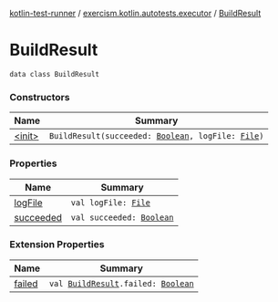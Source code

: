 [kotlin-test-runner](../../index.md) / [exercism.kotlin.autotests.executor](../index.md) / [BuildResult](./index.md)

# BuildResult

`data class BuildResult`

### Constructors

| Name | Summary |
|---|---|
| [&lt;init&gt;](-init-.md) | `BuildResult(succeeded: `[`Boolean`](https://kotlinlang.org/api/latest/jvm/stdlib/kotlin/-boolean/index.html)`, logFile: `[`File`](https://docs.oracle.com/javase/6/docs/api/java/io/File.html)`)` |

### Properties

| Name | Summary |
|---|---|
| [logFile](log-file.md) | `val logFile: `[`File`](https://docs.oracle.com/javase/6/docs/api/java/io/File.html) |
| [succeeded](succeeded.md) | `val succeeded: `[`Boolean`](https://kotlinlang.org/api/latest/jvm/stdlib/kotlin/-boolean/index.html) |

### Extension Properties

| Name | Summary |
|---|---|
| [failed](../failed.md) | `val `[`BuildResult`](./index.md)`.failed: `[`Boolean`](https://kotlinlang.org/api/latest/jvm/stdlib/kotlin/-boolean/index.html) |
